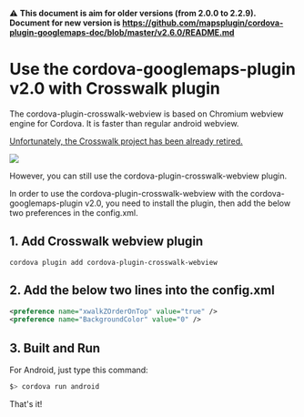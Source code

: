 :warning: **This document is aim for older versions (from 2.0.0 to 2.2.9).
Document for new version is https://github.com/mapsplugin/cordova-plugin-googlemaps-doc/blob/master/v2.6.0/README.md**

# Use the cordova-googlemaps-plugin v2.0 with Crosswalk plugin

The cordova-plugin-crosswalk-webview is based on Chromium webview engine for Cordova.
It is faster than regular android webview.

[Unfortunately, the Crosswalk project has been already retired.](https://crosswalk-project.org/blog/crosswalk-final-release.html)

![](crosswalk_nolonger.png)

However, you can still use the cordova-plugin-crosswalk-webview plugin.


In order to use the cordova-plugin-crosswalk-webview with the cordova-googlemaps-plugin v2.0,
you need to install the plugin, then add the below two preferences in the config.xml.

## 1. Add Crosswalk webview plugin

```
cordova plugin add cordova-plugin-crosswalk-webview
```

## 2. Add the below two lines into the config.xml

```xml
<preference name="xwalkZOrderOnTop" value="true" />
<preference name="BackgroundColor" value="0" />
```

## 3. Built and Run

For Android, just type this command:

```bash
$> cordova run android
```

That's it!
